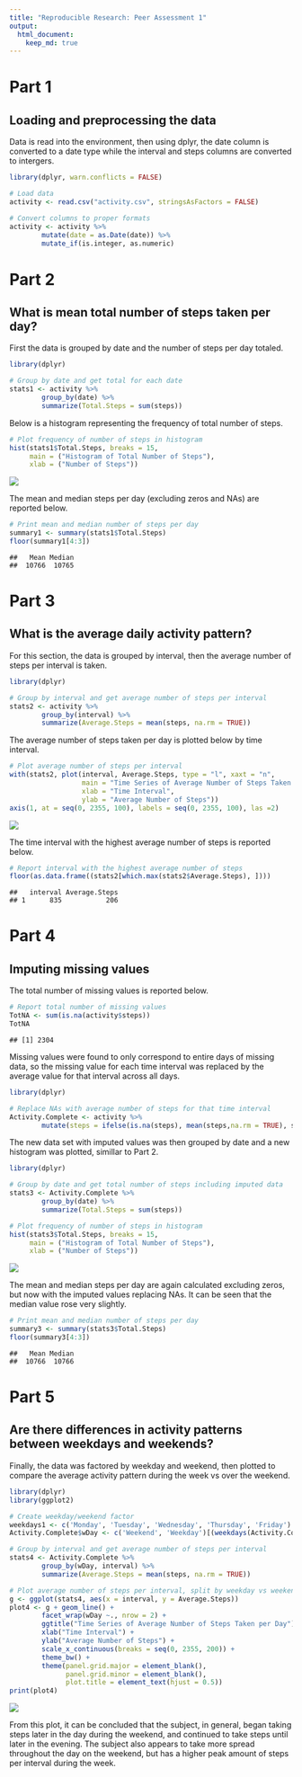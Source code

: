 ```yaml
---
title: "Reproducible Research: Peer Assessment 1"
output: 
  html_document: 
    keep_md: true
---
```


# Part 1
## Loading and preprocessing the data
Data is read into the environment, then using dplyr, the date column is 
converted to a date type while the interval and steps columns are 
converted to intergers.

```r
library(dplyr, warn.conflicts = FALSE)

# Load data
activity <- read.csv("activity.csv", stringsAsFactors = FALSE)

# Convert columns to proper formats
activity <- activity %>%
        mutate(date = as.Date(date)) %>%
        mutate_if(is.integer, as.numeric)
```

# Part 2
## What is mean total number of steps taken per day?
First the data is grouped by date and the number of steps per day totaled.

```r
library(dplyr)

# Group by date and get total for each date
stats1 <- activity %>%
        group_by(date) %>%
        summarize(Total.Steps = sum(steps))
```

Below is a histogram representing the frequency of total number of steps.

```r
# Plot frequency of number of steps in histogram                  
hist(stats1$Total.Steps, breaks = 15,
     main = ("Histogram of Total Number of Steps"), 
     xlab = ("Number of Steps"))
```

![](PA1_Barton_files/figure-html/Part2_Plotting-1.png)<!-- -->

The mean and median steps per day (excluding zeros and NAs) are reported below.

```r
# Print mean and median number of steps per day
summary1 <- summary(stats1$Total.Steps)
floor(summary1[4:3])
```

```
##   Mean Median 
##  10766  10765
```

# Part 3
## What is the average daily activity pattern?
For this section, the data is grouped by interval, then the average number of 
steps per interval is taken.

```r
library(dplyr)

# Group by interval and get average number of steps per interval
stats2 <- activity %>%
        group_by(interval) %>%
        summarize(Average.Steps = mean(steps, na.rm = TRUE))
```

The average number of steps taken per day is plotted below by time interval.

```r
# Plot average number of steps per interval
with(stats2, plot(interval, Average.Steps, type = "l", xaxt = "n",
                  main = "Time Series of Average Number of Steps Taken per Day",
                  xlab = "Time Interval",
                  ylab = "Average Number of Steps"))
axis(1, at = seq(0, 2355, 100), labels = seq(0, 2355, 100), las =2)
```

![](PA1_Barton_files/figure-html/Part3_Plotting-1.png)<!-- -->

The time interval with the highest average number of steps is reported below.

```r
# Report interval with the highest average number of steps
floor(as.data.frame((stats2[which.max(stats2$Average.Steps), ])))
```

```
##   interval Average.Steps
## 1      835           206
```

# Part 4
## Imputing missing values
The total number of missing values is reported below.

```r
# Report total number of missing values
TotNA <- sum(is.na(activity$steps))
TotNA
```

```
## [1] 2304
```

Missing values were found to only correspond to entire days of missing data, so
the missing value for each time interval was replaced by the average value for 
that interval across all days.

```r
library(dplyr)

# Replace NAs with average number of steps for that time interval
Activity.Complete <- activity %>% 
        mutate(steps = ifelse(is.na(steps), mean(steps,na.rm = TRUE), steps))
```

The new data set with imputed values was then grouped by date and a new histogram
was plotted, simillar to Part 2.

```r
library(dplyr)

# Group by date and get total number of steps including imputed data
stats3 <- Activity.Complete %>%
        group_by(date) %>%
        summarize(Total.Steps = sum(steps))

# Plot frequency of number of steps in histogram  
hist(stats3$Total.Steps, breaks = 15,
     main = ("Histogram of Total Number of Steps"), 
     xlab = ("Number of Steps"))
```

![](PA1_Barton_files/figure-html/Part4_Plotting-1.png)<!-- -->

The mean and median steps per day are again calculated excluding zeros, but now
with the imputed values replacing NAs.  It can be seen that the median value rose
very slightly.

```r
# Print mean and median number of steps per day
summary3 <- summary(stats3$Total.Steps)
floor(summary3[4:3])
```

```
##   Mean Median 
##  10766  10766
```

# Part 5
## Are there differences in activity patterns between weekdays and weekends?
Finally, the data was factored by weekday and weekend, then plotted to compare
the average activity pattern during the week vs over the weekend.

```r
library(dplyr)
library(ggplot2)

# Create weekday/weekend factor
weekdays1 <- c('Monday', 'Tuesday', 'Wednesday', 'Thursday', 'Friday')
Activity.Complete$wDay <- c('Weekend', 'Weekday')[(weekdays(Activity.Complete$date) %in% weekdays1)+1L]

# Group by interval and get average number of steps per interval
stats4 <- Activity.Complete %>%
        group_by(wDay, interval) %>%
        summarize(Average.Steps = mean(steps, na.rm = TRUE))

# Plot average number of steps per interval, split by weekday vs weekend
g <- ggplot(stats4, aes(x = interval, y = Average.Steps))
plot4 <- g + geom_line() +
        facet_wrap(wDay ~., nrow = 2) +
        ggtitle("Time Series of Average Number of Steps Taken per Day") +
        xlab("Time Interval") +
        ylab("Average Number of Steps") +
        scale_x_continuous(breaks = seq(0, 2355, 200)) +
        theme_bw() +
        theme(panel.grid.major = element_blank(),
              panel.grid.minor = element_blank(),
              plot.title = element_text(hjust = 0.5)) 
print(plot4)
```

![](PA1_Barton_files/figure-html/Part5_Plotting-1.png)<!-- -->

From this plot, it can be concluded that the subject, in general, began taking 
steps later in the day during the weekend, and continued to take steps until 
later in the evening. The subject also appears to take more spread throughout the
day on the weekend, but has a higher peak amount of steps per interval during the
week.

